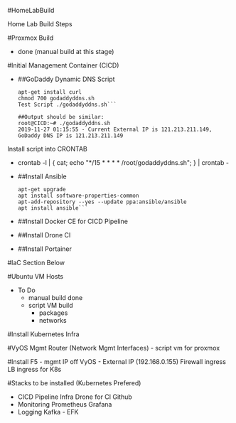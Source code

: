 #HomeLabBuild

Home Lab Build Steps

#Proxmox Build
 - done (manual build at this stage)

#Initial Management Container (CICD)
 - ##GoDaddy Dynamic DNS Script
   ```apt-get update
   apt-get install curl
   chmod 700 godaddyddns.sh 
   Test Script ./godaddyddns.sh```
   
   ##Output should be similar:
   root@CICD:~# ./godaddyddns.sh 
   2019-11-27 01:15:55 - Current External IP is 121.213.211.149, GoDaddy DNS IP is 121.213.211.149

  Install script into CRONTAB
  - crontab -l | { cat; echo "*/15 * * * * /root/godaddyddns.sh"; } | crontab -



 - ##Install Ansible
    ```apt-get update
    apt-get upgrade
    apt install software-properties-common
    apt-add-repository --yes --update ppa:ansible/ansible
    apt install ansible```

- ##Install Docker CE for CICD Pipeline

 - ##Install Drone CI
  
 - ##Install Portainer


#IaC Section Below

#Ubuntu VM Hosts
 - To Do
    - manual build done
    - script VM build
        - packages
        - networks

#Install Kubernetes Infra


#VyOS Mgmt Router (Network Mgmt Interfaces)
    -   script vm for proxmox

#Install F5
    - mgmt IP off VyOS
    - External IP (192.168.0.155)
        Firewall ingress
        LB ingress for K8s


#Stacks to be installed (Kubernetes Prefered)
- CICD Pipeline Infra
        Drone for CI
        Github
- Monitoring
        Prometheus
        Grafana
- Logging
        Kafka - EFK

    